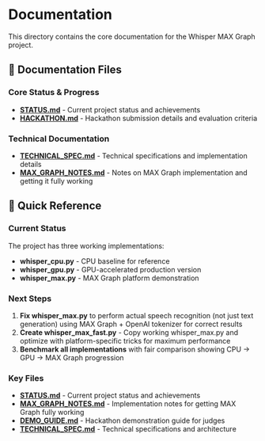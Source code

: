# Documentation

This directory contains the core documentation for the Whisper MAX Graph project.

## 📁 Documentation Files

### Core Status & Progress
- **[STATUS.md](STATUS.md)** - Current project status and achievements
- **[HACKATHON.md](HACKATHON.md)** - Hackathon submission details and evaluation criteria

### Technical Documentation
- **[TECHNICAL_SPEC.md](TECHNICAL_SPEC.md)** - Technical specifications and implementation details
- **[MAX_GRAPH_NOTES.md](MAX_GRAPH_NOTES.md)** - Notes on MAX Graph implementation and getting it fully working

## 🎯 Quick Reference

### Current Status
The project has three working implementations:
- **whisper_cpu.py** - CPU baseline for reference
- **whisper_gpu.py** - GPU-accelerated production version
- **whisper_max.py** - MAX Graph platform demonstration

### Next Steps
1. **Fix whisper_max.py** to perform actual speech recognition (not just text generation) using MAX Graph + OpenAI tokenizer for correct results
2. **Create whisper_max_fast.py** - Copy working whisper_max.py and optimize with platform-specific tricks for maximum performance
3. **Benchmark all implementations** with fair comparison showing CPU → GPU → MAX Graph progression

### Key Files
- **[STATUS.md](STATUS.md)** - Current project status and achievements
- **[MAX_GRAPH_NOTES.md](MAX_GRAPH_NOTES.md)** - Implementation notes for getting MAX Graph fully working
- **[DEMO_GUIDE.md](DEMO_GUIDE.md)** - Hackathon demonstration guide for judges
- **[TECHNICAL_SPEC.md](TECHNICAL_SPEC.md)** - Technical specifications and architecture
